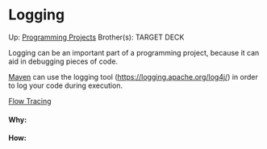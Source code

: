 # Logging

Up: [Programming Projects](programming_projects)
Brother(s):
TARGET DECK

Logging can be an important part of a programming project, because it can aid in debugging pieces of code.

[Maven](maven) can use the logging tool (https://logging.apache.org/log4j/) in order to log your code during execution.

[Flow Tracing](flow_tracing)



































#### Why:
#### How:









